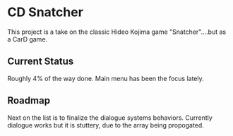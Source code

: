 # CD Snatcher

This project is a take on the classic Hideo Kojima game "Snatcher"....but as a CarD game.

## Current Status
Roughly 4% of the way done. Main menu has been the focus lately. 

## Roadmap
Next on the list is to finalize the dialogue systems behaviors. Currently dialogue works but it is stuttery, due to the array being propogated.